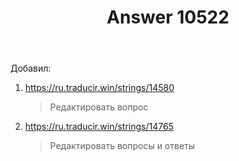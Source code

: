 ﻿---
title: "Answer 10522"
se.owner.user_id: 15479
se.owner.display_name: "Suvitruf - Andrei Apanasik"
se.owner.link: "https://ru.meta.stackoverflow.com/users/15479/suvitruf-andrei-apanasik"
se.answer_id: 10522
se.question_id: 10521
se.post_type: answer
se.score: 2
se.is_accepted: True
---
<p>Добавил:</p>
<ol>
<li><p><a href="https://ru.traducir.win/strings/14580" rel="nofollow noreferrer">https://ru.traducir.win/strings/14580</a></p>
<blockquote>
<p>Редактировать вопрос</p>
</blockquote>
</li>
<li><p><a href="https://ru.traducir.win/strings/14765" rel="nofollow noreferrer">https://ru.traducir.win/strings/14765</a></p>
<blockquote>
<p>Редактировать вопросы и ответы</p>
</blockquote>
</li>
</ol>
